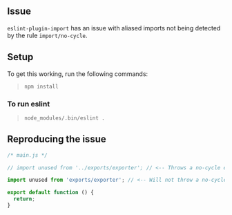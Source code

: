 ## Issue
`eslint-plugin-import` has an issue with aliased imports not being detected by the rule `import/no-cycle`.

## Setup
To get this working, run the following commands:
> `npm install`

### To run eslint
> `node_modules/.bin/eslint .`

## Reproducing the issue
```js
/* main.js */

// import unused from '../exports/exporter'; // <-- Throws a no-cycle error when uncommented

import unused from 'exports/exporter'; // <-- Will not throw a no-cycle error, but it should!

export default function () {
  return;
}
```
